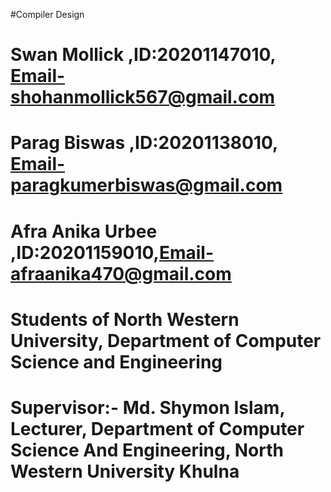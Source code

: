 #Compiler Design

# Swan Mollick ,ID:20201147010, Email-shohanmollick567@gmail.com

# Parag Biswas ,ID:20201138010, Email-paragkumerbiswas@gmail.com

# Afra Anika Urbee ,ID:20201159010,Email-afraanika470@gmail.com

# Students of North Western University, Department of Computer Science and Engineering

# Supervisor:- Md. Shymon Islam, Lecturer, Department of Computer Science And Engineering, North Western University Khulna
